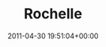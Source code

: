 ---
title:		"Rochelle"
type:		"photos"
mediatype:		"upload"
location:		"Louth, Ireland"
date:		"2011-04-30 19:51:04+00:00"
album:		"people"
filename:		"vantastival-rochelle.md"
series:		"vantastival"
cl_public_id:		"people/vantastival-rochelle"
cl_version:		1497005586
format:		"tiff"
bytes:		5121140
width:		2560
height:		1440
colours:
- "#271C1A"
- "#777E91"
- "#4E6185"
- "#1E1C21"
- "#7A90B3"
- "#A3AFC5"
- "#13151C"
- "#261E1F"
- "#E2A28D"
- "#857070"
- "#87845E"
- "#0B3D7E"
- "#7A5553"
- "#785244"
- "#D3958F"
- "#787B58"
exposure_mode:		"Manual"
program:		"Manual"
aperture:		"4.8"
focal_length:		"62.0 mm"
iso:		"200"
shutter_speed:		"1/200"
metering:		"Multi-segment"
flash:		"Off, Did not fire"
white_balance:		"Custom"
colour_temp:		"4750"
has_crop:		"false"
orientation:		"Horizontal (normal)"
camera_model:		"NIKON D7000"
lens_info:		"18-200mm f/3.5-5.6"
artist: "Matt Finucane"
x_resolution:		"300"
y_resolution:		"300"
---